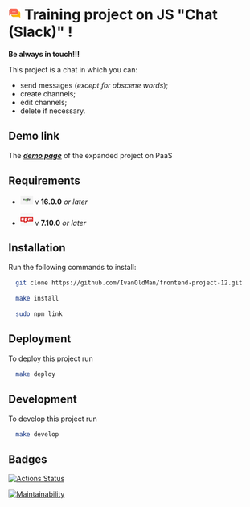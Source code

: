 # ![](https://github.com/IvanOldMan/frontend-project-12/blob/main/image/chat_icon.png) Training project on JS "Chat (Slack)" !

__Be always in touch!!!__


This project is a chat in which you can:
- send messages (_except for obscene words_);
- create channels;
- edit channels;
- delete if necessary.

## Demo link

The [___demo page___](https://frontend-project-12-mtr7.onrender.com/) of the expanded project on PaaS

## Requirements
- ![](https://github.com/IvanOldMan/frontend-project-12/blob/main/image/nodejs_icon.png) v __16.0.0__ _or later_

- ![](https://github.com/IvanOldMan/frontend-project-12/blob/main/image/npm_icon.png) v __7.10.0__ _or later_

## Installation
Run the following commands to install:

```bash
  git clone https://github.com/IvanOldMan/frontend-project-12.git
```
```bash
  make install
```
```bash
  sudo npm link
```

## Deployment

To deploy this project run

```bash
  make deploy
```

## Development

To develop this project run

```bash
  make develop
```

## Badges
[![Actions Status](https://github.com/IvanOldMan/frontend-project-12/actions/workflows/hexlet-check.yml/badge.svg)](https://github.com/IvanOldMan/frontend-project-12/actions)

[![Maintainability](https://api.codeclimate.com/v1/badges/c2b55bdc76ce9935c5d7/maintainability)](https://codeclimate.com/github/IvanOldMan/frontend-project-12/maintainability)
